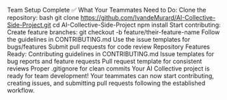 Team Setup Complete ✅
What Your Teammates Need to Do:
Clone the repository:
bash
git clone https://github.com/IvandeMurard/AI-Collective-Side-Project.git
cd AI-Collective-Side-Project
npm install
Start contributing:
Create feature branches: git checkout -b feature/their-feature-name
Follow the guidelines in 
CONTRIBUTING.md
Use the issue templates for bugs/features
Submit pull requests for code review
Repository Features Ready:
Contributing guidelines in 
CONTRIBUTING.md
Issue templates for bug reports and feature requests
Pull request template for consistent reviews
Proper .gitignore for clean commits
Your AI Collective project is ready for team development! Your teammates can now start contributing, creating issues, and submitting pull requests following the established workflow.
